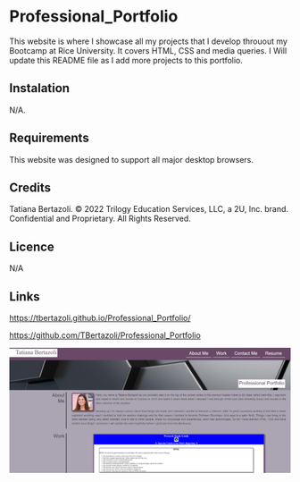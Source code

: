 # Professional_Portfolio

This website is where I showcase all my projects that I develop throuout my Bootcamp at Rice University.  It covers HTML, CSS and media queries. I Will update this README file as I add more projects to this portfolio.


## Instalation
N/A.

## Requirements
This website was designed to support all major desktop browsers.

## Credits
Tatiana Bertazoli. © 2022 Trilogy Education Services, LLC, a 2U, Inc. brand. Confidential and Proprietary. All Rights Reserved.

## Licence
N/A

## Links
https://tbertazoli.github.io/Professional_Portfolio/

https://github.com/TBertazoli/Professional_Portfolio


<img src="assets/images/Screenshot main page.png" alt="page with a portfolio description">

